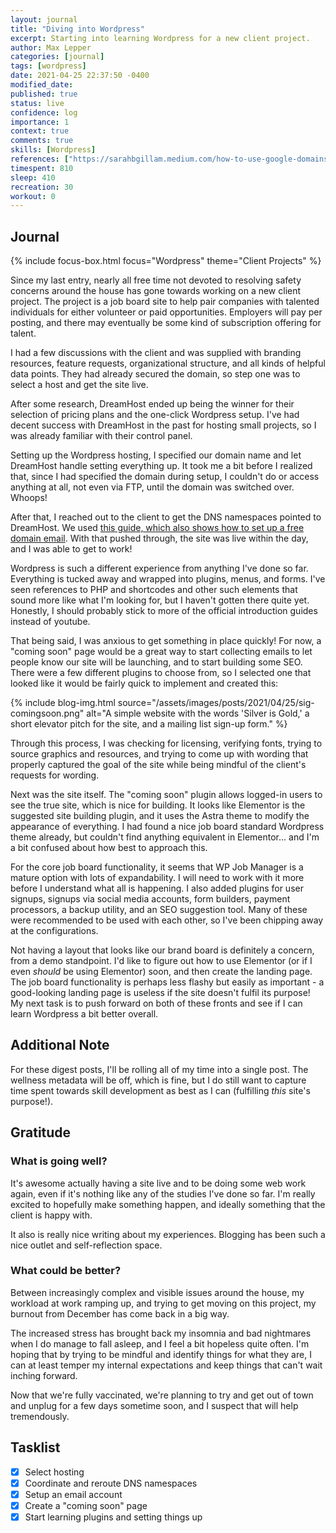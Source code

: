 ```yaml
---
layout: journal
title: "Diving into Wordpress"
excerpt: Starting into learning Wordpress for a new client project.
author: Max Lepper
categories: [journal]
tags: [wordpress]
date: 2021-04-25 22:37:50 -0400
modified_date:
published: true
status: live
confidence: log
importance: 1
context: true
comments: true
skills: [Wordpress]
references: ["https://sarahbgillam.medium.com/how-to-use-google-domains-with-dreamhost-and-how-to-get-free-email-for-your-domain-799775bd4703"]
timespent: 810
sleep: 410
recreation: 30
workout: 0
---
```


## Journal

{% include focus-box.html focus="Wordpress" theme="Client Projects" %}

Since my last entry, nearly all free time not devoted to resolving safety concerns around the house has gone towards working on a new client project. The project is a job board site to help pair companies with talented individuals for either volunteer or paid opportunities. Employers will pay per posting, and there may eventually be some kind of subscription offering for talent.

I had a few discussions with the client and was supplied with branding resources, feature requests, organizational structure, and all kinds of helpful data points. They had already secured the domain, so step one was to select a host and get the site live.

After some research, DreamHost ended up being the winner for their selection of pricing plans and the one-click Wordpress setup. I've had decent success with DreamHost in the past for hosting small projects, so I was already familiar with their control panel.

Setting up the Wordpress hosting, I specified our domain name and let DreamHost handle setting everything up. It took me a bit before I realized that, since I had specified the domain during setup, I couldn't do or access anything at all, not even via FTP, until the domain was switched over. Whoops!

After that, I reached out to the client to get the DNS namespaces pointed to DreamHost. We used [this guide, which also shows how to set up a free domain email]({{page.references[0]}}). With that pushed through, the site was live within the day, and I was able to get to work!

Wordpress is such a different experience from anything I've done so far. Everything is tucked away and wrapped into plugins, menus, and forms. I've seen references to PHP and shortcodes and other such elements that sound more like what I'm looking for, but I haven't gotten there quite yet. Honestly, I should probably stick to more of the official introduction guides instead of youtube.

That being said, I was anxious to get something in place quickly! For now, a "coming soon" page would be a great way to start collecting emails to let people know our site will be launching, and to start building some SEO. There were a few different plugins to choose from, so I selected one that looked like it would be fairly quick to implement and created this:

{% include blog-img.html source="/assets/images/posts/2021/04/25/sig-comingsoon.png" alt="A simple website with the words 'Silver is Gold,' a short elevator pitch for the site, and a mailing list sign-up form." %}

Through this process, I was checking for licensing, verifying fonts, trying to source graphics and resources, and trying to come up with wording that properly captured the goal of the site while being mindful of the client's requests for wording.

Next was the site itself. The "coming soon" plugin allows logged-in users to see the true site, which is nice for building. It looks like Elementor is the suggested site building plugin, and it uses the Astra theme to modify the appearance of everything. I had found a nice job board standard Wordpress theme already, but couldn't find anything equivalent in Elementor... and I'm a bit confused about how best to approach this.

For the core job board functionality, it seems that WP Job Manager is a mature option with lots of expandability. I will need to work with it more before I understand what all is happening. I also added plugins for user signups, signups via social media accounts, form builders, payment processors, a backup utility, and an SEO suggestion tool. Many of these were recommended to be used with each other, so I've been chipping away at the configurations.

Not having a layout that looks like our brand board is definitely a concern, from a demo standpoint. I'd like to figure out how to use Elementor (or if I even _should_ be using Elementor) soon, and then create the landing page. The job board functionality is perhaps less flashy but easily as important - a good-looking landing page is useless if the site doesn't fulfil its purpose! My next task is to push forward on both of these fronts and see if I can learn Wordpress a bit better overall.

## Additional Note

For these digest posts, I'll be rolling all of my time into a single post. The wellness metadata will be off, which is fine, but I do still want to capture time spent towards skill development as best as I can (fulfilling _this_ site's purpose!).

## Gratitude

### What is going well?

It's awesome actually having a site live and to be doing some web work again, even if it's nothing like any of the studies I've done so far. I'm really excited to hopefully make something happen, and ideally something that the client is happy with.

It also is really nice writing about my experiences. Blogging has been such a nice outlet and self-reflection space.

### What could be better?

Between increasingly complex and visible issues around the house, my workload at work ramping up, and trying to get moving on this project, my burnout from December has come back in a big way.

The increased stress has brought back my insomnia and bad nightmares when I do manage to fall asleep, and I feel a bit hopeless quite often. I'm hoping that by trying to be mindful and identify things for what they are, I can at least temper my internal expectations and keep things that can't wait inching forward.

Now that we're fully vaccinated, we're planning to try and get out of town and unplug for a few days sometime soon, and I suspect that will help tremendously.

## Tasklist

- [x] Select hosting
- [x] Coordinate and reroute DNS namespaces
- [x] Setup an email account
- [x] Create a "coming soon" page
- [x] Start learning plugins and setting things up